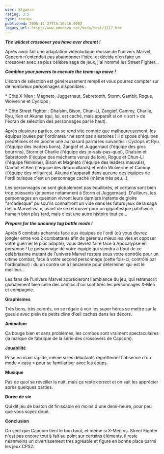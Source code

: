 ```yaml
---
user: Elgaern
rating: 3.5
type: review
published: 2005-11-27T16:10:16.000Z
legacy_url: http://www.emunova.net/veda/test/1217.htm
---
```

**_The wildest crossover you have ever dreamt !_**  

Après avoir fait une adaptation vidéoludique réussie de l'univers Marvel, Capcom n'entendait pas abandonner l'idée, et décida d'en faire un crossover avec sa plus célèbre saga de jeux, j'ai nommé les Street Fighter...  

  

**_Combine your powers to execute the team-up move !_**  

L'écran de sélection est généreusement rempli et vous pourrez compter sur de nombreux personnages disponibles :  

\* Côté X-Men : Magneto, Juggernaut, Sabretooth, Storm, Gambit, Rogue, Wolverine et Cyclops ;  

\* Côté Street Fighter : Dhalsim, Bison, Chun-Li, Zangief, Cammy, Charlie, Ryu, Ken et Akuma (qui, lui, est caché, mais apparaît si on « sort » de l'écran de sélection des personnages par le haut).  

  

Après plusieurs parties, on se rend vite compte que malheureusement, les équipes jouées par l'ordinateur ne sont pas aléatoires ! Il dispose d'équipes prédéfinies et en pioche une au hasard parmi les suivantes : Cyclops et Ryu (l'équipe des leaders bons), Zangief et Juggernaut (l'équipe des gros bourrins), Storm et Charlie (l'équipe des je-sais-pas-quoi), Dhalsim et Sabretooth (l'équipe des méchants venus de loin), Rogue et Chun-Li (l'équipe féminine), Bison et Magneto (l'équipe des leaders mauvais), Gambit et Ken (l'équipe des débrouillards) et enfin Wolverine et Cammy (l'équipe des militaires). Akuma n'apparaît dans aucune des équipes de l'ordi puisque c'est un personnage caché (même très peu...).  

  

Les personnages ne sont globalement pas équilibrés, et certains sont bien trop puissants (je pense notamment à Storm et Juggernaut). D'ailleurs, les personnages en question vivront leurs derniers instants de gloire "arcadesque" puisqu'ils connaîtront un vide dans les futurs jeux de la saga des « Marvel vs. », avant de se retrouver pour un gigantesque patchwork humain bien plus tard, mais c'est une autre histoire tout ça...  

  

**_Prepare for the uncanny tag battle mode !_**  

Après 6 combats acharnés face aux équipes de l'ordi (où vous devrez jongler entre vos 2 combattants afin de gérer au mieux les vies et opposer votre guerrier le plus adapté), vous devrez faire face à Apocalypse en personne ! Le personnage de votre équipe qui viendra à bout de ce célèbrissime mutant de l'univers Marvel restera sous votre contrôle pour un ultime combat, face à votre second personnage (cette fois-ci, contrôlé par l'ordinateur) : du un contre un à l'ancienne pour déterminer qui est le meilleur...  

  

Les fans de l'univers Marvel apprécieront l'ambiance du jeu, qui retranscrit globalement bien celle des comics d'où sont tirés les personnages X-Men et compagnie.  

  

  

**Graphismes**  

Très bons, très colorés, on se régale à voir les super héros se mettre sur la gueule avec plein de petits clins d'œil cachés dans les décors.  

  

**Animation**  

Ça bouge bien et sans problèmes, les combos sont vraiment spectaculaires (la marque de fabrique de la série des crossovers de Capcom).  

  

**Jouabilité**  

Prise en main rapide, même si les débutants regretteront l'absence d'un mode « easy » pour se familiariser avec les coups.  

  

**Musique**  

Pas de quoi se réveiller la nuit, mais ça reste correct et on sait les apprécier après quelques parties.  

  

**Durée de vie**  

Qui dit jeu de baston dit finissable en moins d'une demi-heure, pour peu que vous soyez doué.  

  

**Conclusion**  

On sent que Capcom tient le bon bout, et même si X-Men vs. Street Fighter n'est pas encore tout à fait au point sur certains éléments, il reste néanmoins un divertissement très agréable et figure en bonne place parmi les jeux CPS2\.